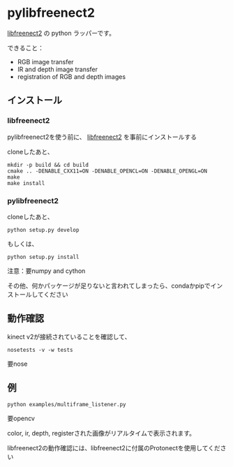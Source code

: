 # pylibfreenect2

[libfreenect2](https://github.com/OpenKinect/libfreenect2) の python ラッパーです。

できること：

- RGB image transfer
- IR and depth image transfer
- registration of RGB and depth images


## インストール

### libfreenect2

pylibfreenect2を使う前に、 [libfreenect2](https://github.com/OpenKinect/libfreenect2) を事前にインストールする

cloneしたあと、

```
mkdir -p build && cd build
cmake .. -DENABLE_CXX11=ON -DENABLE_OPENCL=ON -DENABLE_OPENGL=ON
make
make install
```

### pylibfreenect2

cloneしたあと、

```
python setup.py develop
```

もしくは、

```
python setup.py install
```

注意：要numpy and cython

その他、何かパッケージが足りないと言われてしまったら、condaかpipでインストールしてください

## 動作確認

kinect v2が接続されていることを確認して、

```
nosetests -v -w tests
```

要nose

## 例


```
python examples/multiframe_listener.py
```

要opencv

color, ir, depth, registerされた画像がリアルタイムで表示されます。

libfreenect2の動作確認には、libfreenect2に付属のProtonectを使用してください
